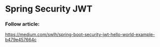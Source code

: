 # Spring Security JWT
### Follow article: 
https://medium.com/swlh/spring-boot-security-jwt-hello-world-example-b479e457664c
